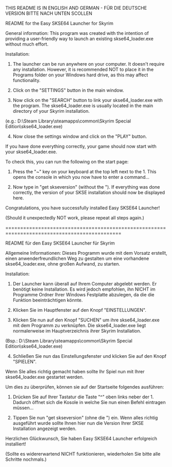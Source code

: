 THIS README IS IN ENGLISH AND GERMAN - FÜR DIE DEUTSCHE VERSION BITTE NACH UNTEN SCOLLEN

README for the Easy SKSE64 Launcher for Skyrim

General information:
This program was created with the intention of providing a user-friendly way to
launch an existing skse64_loader.exe without much effort.

Installation:

1. The launcher can be run anywhere on your computer. It doesn't require any
   installation. However, it is recommended NOT to place it in the Programs folder
   on your Windows hard drive, as this may affect functionality.

2. Click on the "SETTINGS" button in the main window.

3. Now click on the "SEARCH" button to link your skse64_loader.exe with the program.
   The skse64_loader.exe is usually located in the main directory of your Skyrim
   installation.

(e.g.: D:\Steam Library\steamapps\common\Skyrim Special Edition\skse64_loader.exe)

4. Now close the settings window and click on the "PLAY" button.

If you have done everything correctly, your game should now start with your skse64_loader.exe.

To check this, you can run the following on the start page:

1. Press the "~" key on your keyboard at the top left next to the 1.
   This opens the console in which you now have to enter a command...

2. Now type in "get skseversion" (without the "). If everything was done correctly,
   the version of your SKSE installation should now be displayed here.

Congratulations, you have successfully installed Easy SKSE64 Launcher!

(Should it unexpectedly NOT work, please repeat all steps again.)

=============================================================================================

README für den Easy SKSE64 Launcher für Skyrim

Allgemeine Informationen:
Dieses Programm wurde mit dem Vorsatz erstellt, einen anwenderfreundlichen Weg zu gestalten
um eine vorhandene skse64_loader.exe, ohne großen Aufwand, zu starten.

Installation:

1. Der Launcher kann überall auf Ihrem Computer abgelebt werden. Er benötigt keine Installation.
   Es wird jedoch empfohlen, ihn NICHT im Programme Ordner Ihrer Windows Festplatte abzulegen,
   da die die Funktion beeinträchtigen könnte.

2. Klicken Sie im Hauptfenster auf den Knopf "EINSTELLUNGEN".

3. Klicken SIe nun auf den Knopf "SUCHEN" um ihre skse64_loader.exe mit dem Programm zu verknüpfen.
   Die skse64_loader.exe liegt normalerweise im Hauptverzeichnis ihrer Skyrim Installation.

(Bsp.: D:\Steam Library\steamapps\common\Skyrim Special Edition\skse64_loader.exe)

4. Schließen Sie nun das Einstellungsfenster und klicken Sie auf den Knopf "SPIELEN".

Wenn SIe alles richtig gemacht haben sollte Ihr Spiel nun mit Ihrer skse64_loader.exe gestartet werden.

Um dies zu überprüfen, können sie auf der Startseite folgendes ausführen:

1. Drücken Sie auf Ihrer Tastatur die Taste "^" oben links neber der 1. Dadurch öffnet sich die
   Kosole in welche Sie nun einen Befehl eintragen müssen...

2. Tippen Sie nun "get skseversion" (ohne die ") ein. Wenn alles richtig ausgeführt wurde sollte
   Ihnen hier nun die Version Ihrer SKSE Installation angezeigt werden.

Herzlichen Glückwunsch, Sie haben Easy SKSE64 Launcher erfolgreich installiert!

(Sollte es widererwartend NICHT funktionieren, wiederholen Sie bitte alle Schritte nochmals.)
